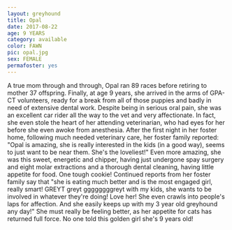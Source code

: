 ```yaml
---
layout: greyhound
title: Opal
date: 2017-08-22
age: 9 YEARS
category: available
color: FAWN
pic: opal.jpg
sex: FEMALE
permafoster: yes
---
```


A true mom through and through, Opal ran 89 races before retiring to mother 37 offspring.  Finally, at age 9 years, she
arrived in the arms of GPA-CT volunteers, ready for a break from all of those puppies and badly in need of extensive
dental work.  Despite being in serious oral pain, she was an excellent car rider all the way to the vet and very
affectionate.  In fact, she even stole the heart of her attending veterinarian, who had eyes for her before she even
awoke from anesthesia.  After the first night in her foster home, following much needed veterinary care, her foster
family reported:  "Opal is amazing, she is really interested in the kids (in a good way), seems to just want to be near
them. She's the loveliest!"  Even more amazing, she was this sweet, energetic and chipper, having just undergone spay
surgery and eight molar extractions and a thorough dental cleaning, having little appetite for food.  One tough cookie!
Continued reports from her foster family say that "she is eating much better and is the most engaged girl, really smart!
GREYT greyt  ggggggggreyt with my kids, she wants to be involved in whatever they're doing!  Love her!  She even crawls
into people's laps for affection.  And she easily keeps up with my 3 year old greyhound any day!"  She must really be
feeling better, as her appetite for cats has returned full force.  No one told this golden girl she's 9 years
old!
